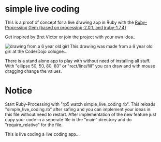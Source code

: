 simple live coding
===============

This is a proof of concept for a live drawing app in Ruby with
the [Ruby-Processing Gem (based on processing-2.0.1, and jruby-1.7.4)](https://github.com/monkstone/ruby-processing)

Get inspired by [Bret Victor](http://worrydream.com/#!/LearnableProgramming) or join the project with your own idea..

![drawing from a 6 year old girl](http://i43.tinypic.com/15n8x9v.jpg)
This drawing was made from a 6 year old girl at the CoderDojo cologne...

There is a stand alone app to play with without need of installing all stuff.
With "ellipse 50, 50, 80, 80" or "rect/line/fill" you can draw and with mouse dragging change the values.


Notice
===============

Start Ruby-Processing with "rp5 watch simple_live_coding.rb". This reloads "simple_live_coding.rb" after safing and you can implement your ideas in this file
without need to restart. After implementation of the new feature just copy your code in a seperate file in the "main" directory and do "require_relative" for the file.

This is live coding a live coding app...
